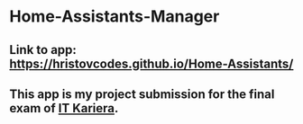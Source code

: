 # Home-Assistants-Manager

## Link to app: https://hristovcodes.github.io/Home-Assistants/

## This app is my project submission for the final exam of [IT Kariera](https://it-kariera.mon.bg/).
